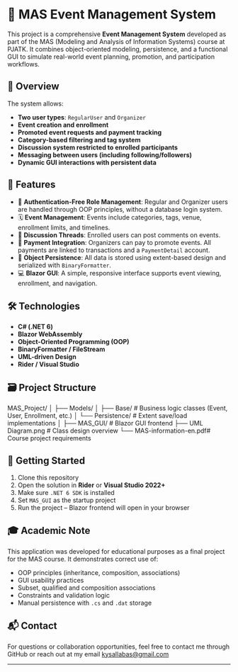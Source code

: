 # 🎯 MAS Event Management System

This project is a comprehensive **Event Management System** developed as part of the MAS (Modeling and Analysis of Information Systems) course at PJATK. It combines object-oriented modeling, persistence, and a functional GUI to simulate real-world event planning, promotion, and participation workflows.

## 📌 Overview

The system allows:

- **Two user types**: `RegularUser` and `Organizer`
- **Event creation and enrollment**
- **Promoted event requests and payment tracking**
- **Category-based filtering and tag system**
- **Discussion system restricted to enrolled participants**
- **Messaging between users (including following/followers)**
- **Dynamic GUI interactions with persistent data**

## 🧩 Features

- 🔐 **Authentication-Free Role Management**: Regular and Organizer users are handled through OOP principles, without a database login system.
- 🗓️ **Event Management**: Events include categories, tags, venue, enrollment limits, and timelines.
- 💬 **Discussion Threads**: Enrolled users can post comments on events.
- 💸 **Payment Integration**: Organizers can pay to promote events. All payments are linked to transactions and a `PaymentDetail` account.
- 🔄 **Object Persistence**: All data is stored using extent-based design and serialized with `BinaryFormatter`.
- 💻 **Blazor GUI**: A simple, responsive interface supports event viewing, enrollment, and navigation.

## 🛠️ Technologies

- **C# (.NET 6)**
- **Blazor WebAssembly**
- **Object-Oriented Programming (OOP)**
- **BinaryFormatter / FileStream**
- **UML-driven Design**
- **Rider / Visual Studio**

## 🗃️ Project Structure
MAS_Project/
│
├── Models/
│ ├── Base/ # Business logic classes (Event, User, Enrollment, etc.)
│ └── Persistence/ # Extent save/load implementations
│
├── MAS_GUI/ # Blazor GUI frontend
├── UML Diagram.png # Class design overview
└── MAS-information-en.pdf# Course project requirements


## 🚀 Getting Started

1. Clone this repository
2. Open the solution in **Rider** or **Visual Studio 2022+**
3. Make sure `.NET 6 SDK` is installed
4. Set `MAS_GUI` as the startup project
5. Run the project – Blazor frontend will open in your browser

## 🎓 Academic Note

This application was developed for educational purposes as a final project for the MAS course. It demonstrates correct use of:

- OOP principles (inheritance, composition, associations)
- GUI usability practices
- Subset, qualified and composition associations
- Constraints and validation logic
- Manual persistence with `.cs` and `.dat` storage

## 📬 Contact

For questions or collaboration opportunities, feel free to contact me through GitHub or reach out at my email
kysallabas@gmail.com

---



